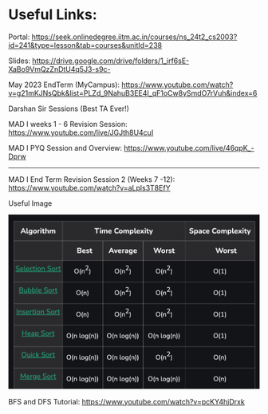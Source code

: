 # Useful Links:


Portal: https://seek.onlinedegree.iitm.ac.in/courses/ns_24t2_cs2003?id=241&type=lesson&tab=courses&unitId=238

Slides: https://drive.google.com/drive/folders/1_irf6sE-XaBo9VmQzZnDtU4q5J3-s9c-

May 2023 EndTerm (MyCampus): https://www.youtube.com/watch?v=g21mKJNsQbk&list=PLZd_9NahuB3EE4I_qF1oCw8ySmdO7rVuh&index=6


Darshan Sir Sessions (Best TA Ever!)

MAD I weeks 1 - 6 Revision Session: https://www.youtube.com/live/JGJth8U4cuI

MAD I PYQ Session and Overview: https://www.youtube.com/live/46qpK_-Dprw


---

MAD I End Term Revision Session 2 (Weeks 7 -12): https://www.youtube.com/watch?v=aLpls3T8EfY


Useful Image

![alt text](<SortingComplexity_Summary.png>)


BFS and DFS Tutorial: https://www.youtube.com/watch?v=pcKY4hjDrxk